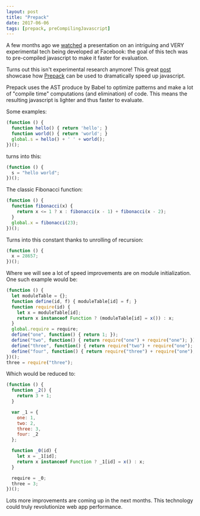 ```yaml
---
layout: post
title: "Prepack"
date: 2017-06-06
tags: [prepack, preCompilingJavascript]
---
```


A few months ago we [watched](https://www.youtube.com/watch?v=xbZzahWakGs) a presentation on an intriguing and VERY experimental tech being developed at Facebook: the goal of this tech was to pre-compiled javascript to make it faster for evaluation.

Turns out this isn't experimental research anymore! This great [post](https://hackernoon.com/facebooks-prepack-the-next-killer-in-the-javascript-zone-d932556ffd8c) showcase how [Prepack](https://prepack.io/) can be used to dramatically speed up javascript.

Prepack uses the AST produce by Babel to optimize patterns and make a lot of "compile time" computations (and elimination) of code. This means the resulting javascript is lighter and thus faster to evaluate.

Some examples:

```javascript
(function () {
  function hello() { return 'hello'; }
  function world() { return 'world'; }
  global.s = hello() + ' ' + world();
})();
```

turns into this:

```javascript
(function () {
  s = "hello world";
})();
```

The classic Fibonacci function:

```javascript
(function () {
  function fibonacci(x) {
    return x <= 1 ? x : fibonacci(x - 1) + fibonacci(x - 2);
  }
  global.x = fibonacci(23);
})();
```

Turns into this constant thanks to unrolling of recursion:

```javascript
(function () {
  x = 28657;
})();
```

Where we will see a lot of speed improvements are on module initialization. One such example would be:

```javascript
(function () {
  let moduleTable = {};
  function define(id, f) { moduleTable[id] = f; }
  function require(id) {
    let x = moduleTable[id];
    return x instanceof Function ? (moduleTable[id] = x()) : x;
  }
  global.require = require;
  define("one", function() { return 1; });
  define("two", function() { return require("one") + require("one"); });
  define("three", function() { return require("two") + require("one"); });
  define("four", function() { return require("three") + require("one"); });
})();
three = require("three");
```

Which would be reduced to:

```javascript
(function () {
  function _2() {
    return 3 + 1;
  }

  var _1 = {
    one: 1,
    two: 2,
    three: 3,
    four: _2
  };

  function _0(id) {
    let x = _1[id];
    return x instanceof Function ? _1[id] = x() : x;
  }

  require = _0;
  three = 3;
})();
```

Lots more improvements are coming up in the next months. This technology could truly revolutionize web app performance.